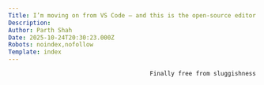```yaml
---
Title: I’m moving on from VS Code — and this is the open-source editor I'm switching to
Description: 
Author: Parth Shah
Date: 2025-10-24T20:30:23.000Z
Robots: noindex,nofollow
Template: index
---
```


                                            Finally free from sluggishness
                                        